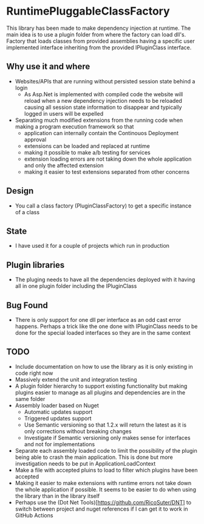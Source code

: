 # RuntimePluggableClassFactory
This library has been made to make dependency injection at runtime. The main idea is to use a plugin folder from where the factory can load dll's. Factory that loads classes from provided assemblies having a specific user implemented interface inheriting from the provided IPluginClass interface.

## Why use it and where
* Websites/APIs that are running without persisted session state behind a login
  * As Asp.Net is implemented with compiled code the website will reload when a new dependency injection needs to be reloaded causing all session state information to disappear and typically logged in users will be expelled
* Separating much modified extensions from the running code when making a program execution framework so that 
  * application can internally contain the Continouos Deployment approval
  * extensions can be loaded and replaced at runtime
  * making it possible to make a/b testing for services
  * extension loading errors are not taking down the whole application and only the affected extension
  * making it easier to test extensions separated from other concerns

## Design
* You call a class factory (PluginClassFactory) to get a specific instance of a class

## State
* I have used it for a couple of projects which run in production

## Plugin libraries
* The pluging needs to have all the dependencies deployed with it having all in one plugin folder including the IPluginClass

## Bug Found
* There is only support for one dll per interface as an odd cast error happens. Perhaps a trick like the one done with IPluginClass needs to be done for the special loaded interfaces so they are in the same context

## TODO
* Include documentation on how to use the library as it is only existing in code right now
* Massively extend the unit and integration testing
* A plugin folder hierarchy to support existing functionality but making plugins easier to manage as all plugins and dependencies are in the same folder
* Assembly loader based on Nuget
  * Automatic updates support 
  * Triggered updates support
  * Use Semantic versioning so that 1.2.x will return the latest as it is only corrections without breaking changes
  * Investigate if Semantic versioning only makes sense for interfaces and not for implementations
* Separate each assembly loaded code to limit the possibility of the plugin being able to crash the main application. This is done but more investigation needs to be put in ApplicationLoadContext
* Make a file with accepted pluins to load to filter which plugins have been accepted
* Making it easier to make extensions with runtime errors not take down the whole application if possible. It seems to be easier to do when using the library than in the library itself
* Perhaps use the (Dot Net Tools)[https://github.com/RicoSuter/DNT] to switch between project and nuget references if I can get it to work in GitHub Actions
